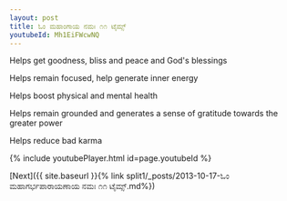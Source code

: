 ```yaml
---
layout: post
title: ಓಂ ಮಹಾಂಗಾಯ ನಮಃ ೧೧ ಟೈಮ್ಸ್
youtubeId: Mh1EiFWcwNQ
---
```

 
 
Helps get goodness, bliss and peace and God's blessings
 
Helps remain focused, help generate inner energy 
 
Helps boost physical and mental health 
 
Helps remain grounded and generates a sense of gratitude towards the greater power 
 
Helps reduce bad karma
 
 
 
 


{% include youtubePlayer.html id=page.youtubeId %}
 
[Next]({{ site.baseurl }}{% link  split1/_posts/2013-10-17-ಓಂ ಮಹಾಗರ್ಭಪಾರಾಯಣಾಯ ನಮಃ ೧೧ ಟೈಮ್ಸ್.md%})
 
